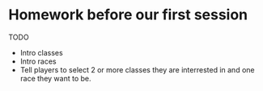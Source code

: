 # Homework before our first session
TODO
 - Intro classes
 - Intro races
 - Tell players to select 2 or more classes they are interrested in and one race they want to be.